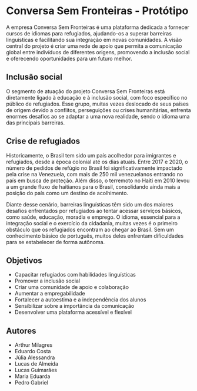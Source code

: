 # Conversa Sem Fronteiras - Protótipo

A empresa Conversa Sem Fronteiras é uma plataforma dedicada a fornecer cursos de idiomas para refugiados, ajudando-os a superar barreiras linguísticas e facilitando sua integração em novas comunidades. A visão central do projeto é criar uma rede de apoio que permita a comunicação global entre indivíduos de diferentes origens, promovendo a inclusão social e oferecendo oportunidades para um futuro melhor.

## Inclusão social

O segmento de atuação do projeto Conversa Sem Fronteiras está diretamente ligado à educação e à inclusão social, com foco específico no público de refugiados. Esse grupo, muitas vezes deslocado de seus países de origem devido a conflitos, perseguições ou crises humanitárias, enfrenta enormes desafios ao se adaptar a uma nova realidade, sendo o idioma uma das principais barreiras.

## Crise de refugiados

Historicamente, o Brasil tem sido um país acolhedor para imigrantes e refugiados, desde a época colonial até os dias atuais. Entre 2017 e 2020, o número de pedidos de refúgio no Brasil foi significativamente impactado pela crise na Venezuela, com mais de 250 mil venezuelanos entrando no país em busca de proteção. Além disso, o terremoto no Haiti em 2010 levou a um grande fluxo de haitianos para o Brasil, consolidando ainda mais a posição do país como um destino de acolhimento.

Diante desse cenário, barreiras linguísticas têm sido um dos maiores desafios enfrentados por refugiados ao tentar acessar serviços básicos, como saúde, educação, moradia e emprego. O idioma, essencial para a integração social e o exercício da cidadania, muitas vezes é o primeiro obstáculo que os refugiados encontram ao chegar ao Brasil. Sem um conhecimento básico de português, muitos deles enfrentam dificuldades para se estabelecer de forma autônoma.

## Objetivos

- Capacitar refugiados com habilidades linguísticas
- Promover a inclusão social
- Criar uma comunidade de apoio e colaboração
- Aumentar a empregabilidade
- Fortalecer a autoestima e a independência dos alunos
- Sensibilizar sobre a importância da comunicação
- Desenvolver uma plataforma acessível e flexível

## Autores

- Arthur Milagres
- Eduardo Costa
- Júlia Alessandra
- Lucas de Almeida
- Lucas Guimarães
- Maria Eduarda
- Pedro Gabriel
